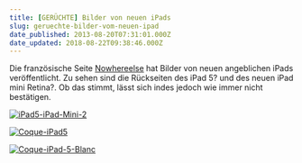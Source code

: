 ```yaml
---
title: [GERÜCHTE] Bilder von neuen iPads
slug: geruechte-bilder-vom-neuen-ipad
date_published: 2013-08-20T07:31:01.000Z
date_updated: 2018-08-22T09:38:46.000Z
---
```


Die französische Seite [Nowhereelse](http://www.nowhereelse.fr/coque-ipad-5-ipad-mini-2-87351/) hat Bilder von neuen angeblichen iPads veröffentlicht. Zu sehen sind die Rückseiten des iPad 5? und des neuen iPad mini Retina?. Ob das stimmt, lässt sich indes jedoch wie immer nicht bestätigen. 

[![iPad5-iPad-Mini-2](//picdump.thafaker.de/2013/08/iPad5-iPad-Mini-2-580x195.jpg)](http://picdump.thafaker.de/2013/08/iPad5-iPad-Mini-2.jpg)

[![Coque-iPad5](//picdump.thafaker.de/2013/08/Coque-iPad5-435x580.jpg)](http://picdump.thafaker.de/2013/08/Coque-iPad5.jpg)

[![Coque-iPad-5-Blanc](//picdump.thafaker.de/2013/08/Coque-iPad-5-Blanc-435x580.jpg)](http://picdump.thafaker.de/2013/08/Coque-iPad-5-Blanc.jpg)

